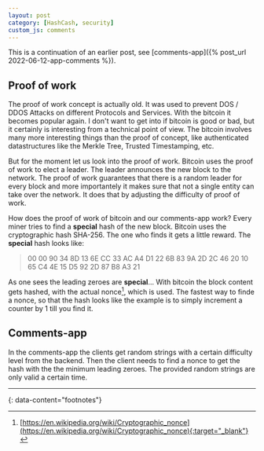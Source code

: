 ```yaml
---
layout: post
category: [HashCash, security]
custom_js: comments
---
```


This is a continuation of an earlier post, see [comments-app]({% post_url 2022-06-12-app-comments %}).

## Proof of work

The proof of work concept is actually old. It was used to prevent DOS / DDOS Attacks on different Protocols and Services.
With the bitcoin it becomes popular again. I don't want to get into if bitcoin is good or bad, but it certainly is interesting from
a technical point of view. The bitcoin involves many more interesting things than the proof of concept, like authenticated datastructures like the Merkle Tree, Trusted Timestamping, etc.

But for the moment let us look into the proof of work. Bitcoin uses the proof of work to elect a leader. The leader announces the new
block to the network. The proof of work guarantees that there is a random leader for every block and more importantely it makes sure
that not a single entity can take over the network. It does that by adjusting the difficulty of proof of work.

How does the proof of work of bitcoin and our comments-app work? Every miner tries to find a **special** hash of the new block. Bitcoin
uses the cryptographic hash SHA-256.
The one who finds it gets a little reward. The **special** hash looks like:

>00 00 90 34 8D 13 6E CC 33 AC A4 D1 22 6B 83 9A 2D 2C 46 20 10 65 C4 4E 15 D5 92 2D 87 B8 A3 21

As one sees the leading zeroes are **special**... With bitcoin the block content gets hashed, with the actual nonce[^1], which is used.
The fastest way to finde a nonce, so that the hash looks like the example is to simply increment a counter by 1 till you find it.


## Comments-app

In the comments-app the clients get random strings with a certain difficulty level from the backend. Then the client needs to find a nonce to get the hash with the the minimum leading zeroes. The provided random strings are only valid a certain time.

---
{: data-content="footnotes"}

[^1]: [https://en.wikipedia.org/wiki/Cryptographic_nonce](https://en.wikipedia.org/wiki/Cryptographic_nonce){:target="_blank"}
